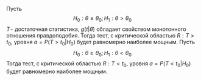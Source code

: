 Пусть $$H_0: \theta \le \theta_0; H_1: \theta \gt \theta_0$$
$T -$ достаточная статистика, $g(t|\theta)$ обладает свойством монотонного отношения правдоподобия. 
Тогда тест, с критической областью $R: T \gt t_0$, уровня $a=P(T \gt t_0|H_0)$ будет равномерно наиболее мощным.
Пусть $$H_0: \theta \ge \theta_0; H_1: \theta \lt \theta_0$$
Тогда тест, с критической областью $R: T \lt t_0$, уровня $a=P(T \lt t_0|H_0)$ будет равномерно наиболее мощным.
